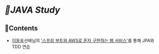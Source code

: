 # _💪JAVA Study_

## 📝Contents
* [이동욱](https://jojoldu.tistory.com/)선배님의 ['스프링 부트와 AWS로 혼자 구현하는 웹 서비스'](http://www.yes24.com/Product/Goods/83849117)를 통해 JPA와 TDD 연습<br>

